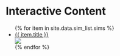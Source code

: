 # Interactive Content

<ul>
   {% for item in site.data.sim_list.sims %}
      <li><a href="{{ item.url }}">{{ item.title }}</a></li>
      <div style="width:150px;height:auto">
               <img src="{{item.frame}}">
      </div>
   {% endfor %}
</ul>

